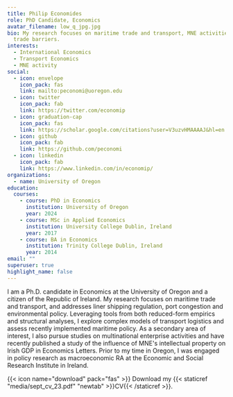 ```yaml
---
title: Philip Economides
role: PhD Candidate, Economics
avatar_filename: low_q_jpg.jpg
bio: My research focuses on maritime trade and transport, MNE activities and
  trade barriers.
interests:
  - International Economics
  - Transport Economics
  - MNE activity
social:
  - icon: envelope
    icon_pack: fas
    link: mailto:peconomi@uoregon.edu
  - icon: twitter
    icon_pack: fab
    link: https://twitter.com/economip
  - icon: graduation-cap
    icon_pack: fas
    link: https://scholar.google.com/citations?user=V3uzvHMAAAAJ&hl=en
  - icon: github
    icon_pack: fab
    link: https://github.com/peconomi
  - icon: linkedin
    icon_pack: fab
    link: https://www.linkedin.com/in/economip/
organizations:
  - name: University of Oregon
education:
  courses:
    - course: PhD in Economics
      institution: University of Oregon
      year: 2024
    - course: MSc in Applied Economics
      institution: University College Dublin, Ireland
      year: 2017
    - course: BA in Economics
      institution: Trinity College Dublin, Ireland
      year: 2014
email: ""
superuser: true
highlight_name: false
---
```


I am a Ph.D. candidate in Economics at the University of Oregon and a citizen of the Republic of Ireland. 
My research focuses on maritime trade and transport, and addresses liner shipping regulation, port congestion and environmental policy. 
Leveraging tools from both reduced-form empirics and structural analyses, I explore complex models of transport logistics and assess recently implemented maritime policy. 
As a secondary area of interest, I also pursue studies on multinational enterprise activities and have recently published a study of the influence of MNE's intellectual property on Irish GDP in Economics Letters.
Prior to my time in Oregon, I was engaged in policy research as macroeconomic RA at the Economic and Social Research Institute in Ireland.


{{< icon name="download" pack="fas" >}} Download my {{< staticref "media/sept_cv_23.pdf" "newtab" >}}CV{{< /staticref >}}.
